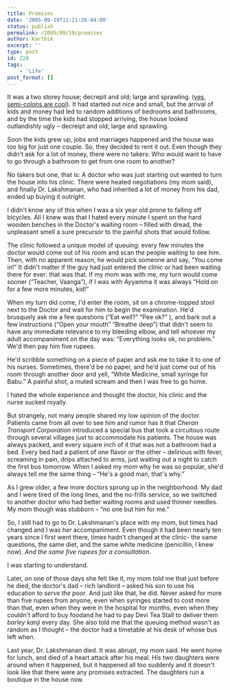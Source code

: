 ```yaml
---
title: Promises
date: '2005-09-19T11:21:26-04:00'
status: publish
permalink: /2005/09/19/promises
author: Karthik
excerpt: ''
type: post
id: 228
tags:
    - 'Life'
post_format: []
---
```

It was a two storey house; decrepit and old; large and sprawling. ([yes, semi-colons are cool](http://indiauncut.blogspot.com/2005/09/war-against-nuance.html)). It had started out nice and small, but the arrival of kids and money had led to random additions of bedrooms and bathrooms, and by the time the kids had stopped arriving, the house looked outlandishly ugly – decreipt and old; large and sprawling.

Soon the kids grew up, jobs and marriages happened and the house was too big for just one couple. So, they decided to rent it out. Even though they didn't ask for a lot of money, there were no takers: Who would want to have to go through a bathroom to get from one room to another?

No takers but one, that is: A doctor who was just starting out wanted to turn the house into his clinic. There were heated negotiations (my mom said), and finally Dr. Lakshmanan, who had inherited a lot of money from his dad, ended up buying it outright.

I didn't know any of this when I was a six year old prone to falling off bicycles. All I knew was that I hated every minute I spent on the hard wooden benches in the Doctor's waiting room – filled with dread, the unpleasant smell a sure precursor to the painful shots that would follow.

The clinic followed a unique model of queuing: every few minutes the doctor would come out of his room and scan the people waiting to see him. Then, with no apparent reason, he would pick someone and say, “You come in!” It didn't matter if the guy had just entered the clinic or had been waiting there for ever: that was that. If my mom was with me, my turn would come sooner (“Teacher, Vaanga”), if I was with Ayyamma it was always “Hold on for a few more minutes, kid!”

When my turn did come, I'd enter the room, sit on a chrome-topped stool next to the Doctor and wait for him to begin the examination. He'd brusquely ask me a few questions (“Eat well?” “Pee ok?” ), and bark out a few instructions (“Open your mouth” “Breathe deep”) that didn't seem to have any immediate relevance to my bleeding elbow, and tell whoever my adult accompaniment on the day was: “Everything looks ok, no problem.” We'd then pay him five rupees.

He'd scribble something on a piece of paper and ask me to take it to one of his nurses. Sometimes, there'd be no paper, and he'd just come out of his room through another door and yell, “White Medicine, small syringe for Babu.” A painful shot, a muted scream and then I was free to go home.

I hated the whole experience and thought the doctor, his clinic and the nurse sucked royally.

But strangely, not many people shared my low opinion of the doctor. Patients came from all over to see him and rumor has it that *Cheran Transport Corporation* introduced a special bus that took a circuitous route through several villages just to accommodate his patients. The house was always packed, and every square inch of it that was not a bathroom had a bed. Every bed had a patient of one flavor or the other – delirious with fever, screaming in pain, drips attached to arms, just waiting out a night to catch the first bus tomorrow. When I asked my mom why he was so popular, she'd always tell me the same thing – “He's a good man, that's why.”

As I grew older, a few more doctors sprung up in the neighborhood. My dad and I were tired of the long lines, and the no-frills service, so we switched to another doctor who had better waiting rooms and used thinner needles. My mom though was stubborn – “no one but him for me.”

So, I still had to go to Dr. Lakshmanan's place with my mom, but times had changed and I was *her* accompaniment. Even though it had been nearly ten years since I first went there, times hadn't changed at the clinic- the same questions, the same diet, and the same white medicine (penicillin, I knew now). *And the same five rupees for a consultation*.

I was starting to understand.

Later, on one of those days she felt like it, my mom told me that just before he died, the doctor's dad – rich landlord – asked his son to use his education to *serve the poor*. And just like that, he did. Never asked for more than five rupees from anyone, even when syringes started to cost more than that, even when they were in the hospital for months, even when they couldn't afford to buy foodand he had to pay Devi Tea Stall to deliver them *barley kanji* every day. She also told me that the queuing method wasn't as random as I thought – the doctor had a timetable at his desk of whose bus left when.

Last year, Dr. Lakshmanan died. It was abrupt, my mom said. He went home for lunch, and died of a heart attack after his meal. His two daughters were around when it happened, but it happened all too suddenly and it doesn't look like that there were any promises extracted. The daughters run a boutique in the house now.